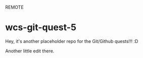 REMOTE

# wcs-git-quest-5

Hey, it's another placeholder repo for the Git/Github quests!!! :D

Another little edit there.
